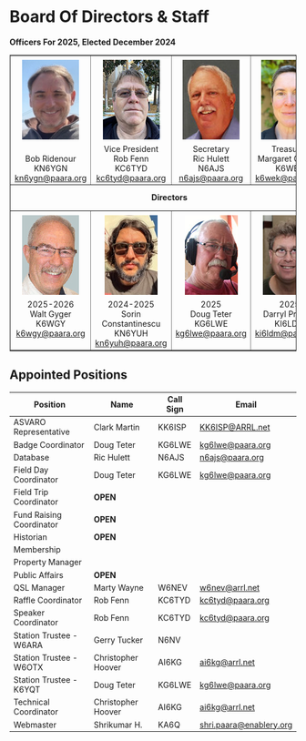 # Board Of Directors & Staff

**Officers For 2025, Elected December 2024**


<table align="center" border="1" cellpadding="0" cellspacing="0" style="border-collapse:collapse" width="600">
    <tbody>
        <tr>
            <td valign="top" width="25%">
            <div align="center"><img src="/images/KN6YGN.jpeg" style="margin-top: 5px; margin-bottom: 5px; width: 100px; height: 140px;" alt="image" /><br />
            <span> </span><br />
            <span>Bob Ridenour<br />
            KN6YGN<br />
            <a href="mailto:kn6ygn@paara.org">kn6ygn@paara.org</a></span></div>
            </td>
            <td valign="top" width="25%">
            <div align="center"><img height="140" src="/images/KC6TYD-100.jpg" vspace="5" width="100" alt="image" /><br />
            <span>Vice President </span><br />
            <span>Rob Fenn</span><br />
            <span>KC6TYD</span><br />
            <a href="mailto:kc6tyd@paara.org">kc6tyd@paara.org</a></div>
            </td>
            <td valign="top" width="25%">
            <div align="center"><img height="140" src="/images/N6AJS-100.jpg" vspace="5" width="100" alt="image" /><br />
            <span>Secretary</span><br />
            <span>Ric Hulett</span><br />
            <span>N6AJS</span><br />
            <a href="mailto:n6ajs@paara.org">n6ajs@paara.org</a></div>
            </td>
            <td valign="top" width="25%">
            <div align="center"><img height="140" src="/images/k6wek.jpg" vspace="5" width="100" alt="image" /><br />
            <span>Treasurer</span><br />
            <span>Margaret Cooper</span><br />
            <span>K6WEK</span><br />
            <a href="mailto:k6wek@paara.org">k6wek@paara.org</a></div>
            </td>
        </tr>
        <tr>
            <td colspan="4" height="40">
            <div align="center"><span><b>Directors</b></span></div>
            </td>
        </tr>
        <tr>
            <td valign="top">
            <div align="center"><img height="140" src="/images/K6WGY-100-1.jpg" vspace="5" width="100" alt="image" /><br />
            <span>2025-2026</span><br />
            <span>Walt Gyger</span><br />
            <span>K6WGY</span><br />
            <a href="mailto:k6wgy@paara.org">k6wgy@paara.org</a></div>
            </td>
            <td  valign="top">
            <div align="center"><img alt="" src="/images/KN6YUH.jpg" style="margin-top: 5px; margin-bottom: 5px; width: 93px; height: 140px;" alt="image" /><br />
            <span>2024-2025</span><br />
            Sorin Constantinescu<br />
            KN6YUH<br />
            <a href="mailto:kn6yuh@paara.org">kn6yuh@paara.org</a></div>
            <div align="center"></div>
            </td>
            <td valign="top">
            <div align="center"><img alt="" src="/images/KG6LWE-100.jpg" style="margin-top: 5px; margin-bottom: 5px; width: 93px; height: 140px;" alt="image" /><br />
            <span>2025</span><br />
            <span>Doug Teter</span><br />
            <span>KG6LWE</span><br />
            <a href="mailto:kg6lwe@paara.org">kg6lwe@paara.org</a></div>
            </td>
            <td valign="top">
            <div align="center"><img alt="" src="/images/KI6LDM-100.jpg" style="margin-top: 5px; margin-bottom: 5px; width: 93px; height: 140px;" alt="image" /><br />
            <span>2025</span><br />
            <span>Darryl Presley</span><br />
            <span>KI6LDM</span><br />
            <a href="mailto:ki6ldm@paara.org">ki6ldm@paara.org</a></div>
            </td>
        </tr>
    </tbody>
</table>

## Appointed Positions

Position | Name | Call Sign | Email
---|---|---|---
ASVARO Representative           | Clark Martin          | KK6ISP    | <KK6ISP@ARRL.net>
Badge Coordinator               | Doug Teter            | KG6LWE    | <kg6lwe@paara.org>
Database                        | Ric Hulett            | N6AJS     | <n6ajs@paara.org>
Field Day Coordinator           | Doug Teter            | KG6LWE    | <kg6lwe@paara.org>
Field Trip Coordinator          | __OPEN__              |           | 
Fund Raising Coordinator        | __OPEN__              |           | 
Historian                       | __OPEN__              |           |
Membership                      |                       |           |
Property Manager                |                       |           |
Public Affairs                  | __OPEN__              |           |
QSL Manager                     | Marty Wayne           | W6NEV     | <w6nev@arrl.net>
Raffle Coordinator              | Rob Fenn              | KC6TYD    | <kc6tyd@paara.org>
Speaker Coordinator             | Rob Fenn              | KC6TYD    | <kc6tyd@paara.org>
Station Trustee - W6ARA         | Gerry Tucker          | N6NV      |
Station Trustee - W6OTX         | Christopher Hoover    | AI6KG     | <ai6kg@arrl.net>
Station Trustee - K6YQT         | Doug Teter            | KG6LWE    | <kg6lwe@paara.org>
Technical Coordinator           | Christopher Hoover    | AI6KG     | <ai6kg@arrl.net>
Webmaster                       | Shrikumar H.          | KA6Q      | <shri.paara@enablery.org>

